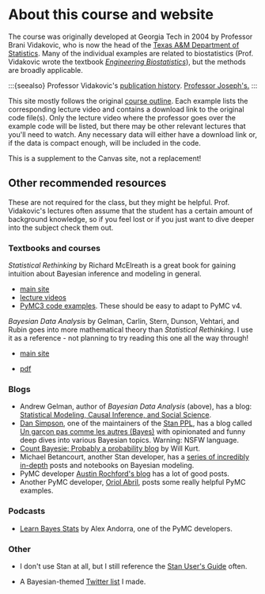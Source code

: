# About this course and website

The course was originally developed at Georgia Tech in 2004 by Professor Brani Vidakovic, who is now the head of the [Texas A&M Department of Statistics](https://science.tamu.edu/news/2020/07/branislav-vidakovic-named-head-of-texas-am-statistics/). Many of the individual examples are related to biostatistics (Prof. Vidakovic wrote the textbook [*Engineering Biostatistics*](https://statbook.gatech.edu/index.html)), but the methods are broadly applicable.

:::{seealso}
Professor Vidakovic's [publication history](https://scholar.google.com/citations?user=mjLdzMAAAAAJ).
[Professor Joseph's.](https://scholar.google.com/citations?hl=en&user=-XDlRfAAAAAJ)
:::

This site mostly follows the original [course outline](https://www2.isye.gatech.edu/isye6420/plan.html). Each example lists the corresponding lecture video and contains a download link to the original code file(s). Only the lecture video where the professor goes over the example code will be listed, but there may be other relevant lectures that you'll need to watch. Any necessary data will either have a download link or, if the data is compact enough, will be included in the code.

This is a supplement to the Canvas site, not a replacement!

## Other recommended resources

These are not required for the class, but they might be helpful. Prof. Vidakovic's lectures often assume that the student has a certain amount of background knowledge, so if you feel lost or if you just want to dive deeper into the subject check them out.

### Textbooks and courses

*Statistical Rethinking* by Richard McElreath is a great book for gaining intuition about Bayesian inference and modeling in general.

- [main site](https://xcelab.net/rm/statistical-rethinking/)
- [lecture videos](https://www.youtube.com/playlist?list=PLDcUM9US4XdMROZ57-OIRtIK0aOynbgZN)
- [PyMC3 code examples](https://github.com/pymc-devs/pymc-resources/tree/main/Rethinking_2). These should be easy to adapt to PyMC v4.

*Bayesian Data Analysis* by Gelman, Carlin, Stern, Dunson, Vehtari, and Rubin goes into more mathematical theory than *Statistical Rethinking*. I use it as a reference - not planning to try reading this one all the way through!

- [main site](http://www.stat.columbia.edu/~gelman/book/)

- [pdf](http://www.stat.columbia.edu/~gelman/book/BDA3.pdf)

### Blogs

- Andrew Gelman, author of *Bayesian Data Analysis* (above), has a blog: [Statistical Modeling, Causal Inference, and Social Science](https://statmodeling.stat.columbia.edu/).
- [Dan Simpson](https://dpsimpson.github.io/), one of the maintainers of the [Stan PPL](https://mc-stan.org/), has a blog called [Un garçon pas comme les autres (Bayes)](https://dansblog.netlify.app/) with opinionated and funny deep dives into various Bayesian topics. Warning: NSFW language.
- [Count Bayesie: Probably a probability blog](https://www.countbayesie.com/) by Will Kurt.
- Michael Betancourt, another Stan developer, has a [series of incredibly in-depth](https://betanalpha.github.io/writing/) posts and notebooks on Bayesian modeling.
- PyMC developer [Austin Rochford's blog](https://austinrochford.com/posts.html) has a lot of good posts.
- Another PyMC developer, [Oriol Abril](https://oriolabrilpla.cat/blog/), posts some really helpful PyMC examples.

### Podcasts

- [Learn Bayes Stats](https://learnbayesstats.com/) by Alex Andorra, one of the PyMC developers.

### Other

- I don't use Stan at all, but I still reference the [Stan User's Guide](https://mc-stan.org/docs/2_29/stan-users-guide/index.html) often.

- A Bayesian-themed [Twitter list](https://twitter.com/i/lists/1519851206675296256) I made.